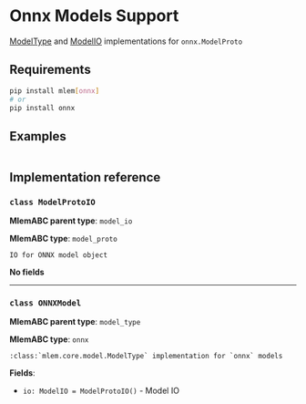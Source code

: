 # Onnx Models Support

[ModelType](/doc/user-guide/mlem-abcs#modeltype) and
[ModelIO](/doc/user-guide/mlem-abcs#modelio) implementations for
`onnx.ModelProto`

## Requirements

```bash
pip install mlem[onnx]
# or
pip install onnx
```

## Examples

```python

```

## Implementation reference

### `class ModelProtoIO`

**MlemABC parent type**: `model_io`

**MlemABC type**: `model_proto`

    IO for ONNX model object

**No fields**

---

### `class ONNXModel`

**MlemABC parent type**: `model_type`

**MlemABC type**: `onnx`

    :class:`mlem.core.model.ModelType` implementation for `onnx` models

**Fields**:

- `io: ModelIO = ModelProtoIO()` - Model IO
